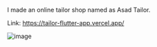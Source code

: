 I made an online tailor shop named as Asad Tailor. 

Link: https://tailor-flutter-app.vercel.app/

![image](https://github.com/AhmadNasrulla/Tailor-Flutter-App/assets/119662017/0a83c8d7-671a-4f64-853a-7a83c5a4d9a3)
